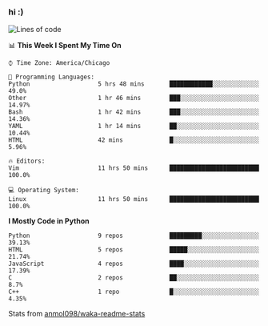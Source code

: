 ### hi :)

<!--START_SECTION:waka-->
![Lines of code](https://img.shields.io/badge/From%20Hello%20World%20I%27ve%20Written-774000%20lines%20of%20code-blue)

📊 **This Week I Spent My Time On** 

```text
⌚︎ Time Zone: America/Chicago

💬 Programming Languages: 
Python                   5 hrs 48 mins       ████████████░░░░░░░░░░░░░   49.0% 
Other                    1 hr 46 mins        ███░░░░░░░░░░░░░░░░░░░░░░   14.97% 
Bash                     1 hr 42 mins        ███░░░░░░░░░░░░░░░░░░░░░░   14.36% 
YAML                     1 hr 14 mins        ██░░░░░░░░░░░░░░░░░░░░░░░   10.44% 
HTML                     42 mins             █░░░░░░░░░░░░░░░░░░░░░░░░   5.96%

🔥 Editors: 
Vim                      11 hrs 50 mins      █████████████████████████   100.0%

💻 Operating System: 
Linux                    11 hrs 50 mins      █████████████████████████   100.0%

```

**I Mostly Code in Python** 

```text
Python                   9 repos             █████████░░░░░░░░░░░░░░░░   39.13% 
HTML                     5 repos             █████░░░░░░░░░░░░░░░░░░░░   21.74% 
JavaScript               4 repos             ████░░░░░░░░░░░░░░░░░░░░░   17.39% 
C                        2 repos             ██░░░░░░░░░░░░░░░░░░░░░░░   8.7% 
C++                      1 repo              █░░░░░░░░░░░░░░░░░░░░░░░░   4.35%

```



<!--END_SECTION:waka-->

Stats from [anmol098/waka-readme-stats](https://github.com/anmol098/waka-readme-stats)